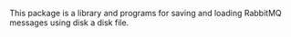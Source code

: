 This package is a library and programs for saving and loading RabbitMQ
messages using disk a disk file.
